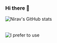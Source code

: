 ### Hi there 👋

<!--
**Nirav186/Nirav186** is a ✨ _special_ ✨ repository because its `README.md` (this file) appears on your GitHub profile.

Here are some ideas to get you started:

- 🔭 I’m currently working on ...
- 🌱 I’m currently learning ...
- 👯 I’m looking to collaborate on ...
- 🤔 I’m looking for help with ...
- 💬 Ask me about ...
- 📫 How to reach me: ...
- 😄 Pronouns: ...
- ⚡ Fun fact: ...
-->

![Nirav's GitHub stats](https://github-readme-stats.vercel.app/api?username=Nirav186&show_icons=true&theme=dark)
</br></br></br>
![I prefer to use](https://github-readme-stats.vercel.app/api/top-langs?username=Nirav186)
